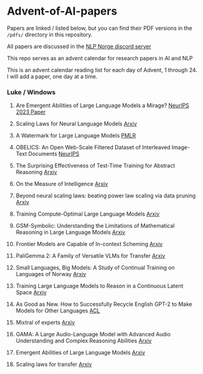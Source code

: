 # Advent-of-AI-papers  

Papers are linked / listed below, but you can find their PDF versions in the `/pdfs/` directory in this repository.

All papers are discussed in the [NLP Norge discord server](https://discord.gg/cNn3HqRD) 

This repo serves as an advent calendar for research papers in AI and NLP

This is an advent calendar reading list for each day of Advent, 1 through 24.
I will add a paper, one day at a time. 

### Luke / Windows  

1. Are Emergent Abilities of Large Language Models a Mirage? [NeurIPS 2023 Paper](https://proceedings.neurips.cc/paper_files/paper/2023/hash/adc98a266f45005c403b8311ca7e8bd7-Abstract-Conference.html)

2. Scaling Laws for Neural Language Models [Arxiv](https://arxiv.org/abs/2001.08361)

3. A Watermark for Large Language Models [PMLR](https://proceedings.mlr.press/v202/kirchenbauer23a.html)

4. OBELICS: An Open Web-Scale Filtered Dataset of Interleaved Image-Text Documents [NeurIPS](https://nips.cc/virtual/2023/poster/73589)

5. The Surprising Effectiveness of Test-Time Training for Abstract Reasoning [Arxiv](https://arxiv.org/abs/2411.07279)

6. On the Measure of Intelligence [Arxiv](https://arxiv.org/abs/1911.01547)

7. Beyond neural scaling laws: beating power law scaling via data pruning [Arxiv](https://arxiv.org/abs/2206.14486)

8. Training Compute-Optimal Large Language Models [Arxiv](https://arxiv.org/abs/2203.15556)

9. GSM-Symbolic: Understanding the Limitations of Mathematical Reasoning in Large Language Models [Arxiv](https://arxiv.org/abs/2410.05229v1)

10. Frontier Models are Capable of In-context Scheming [Arxiv](https://arxiv.org/abs/2412.04984)

11. PaliGemma 2: A Family of Versatile VLMs for Transfer [Arxiv](https://arxiv.org/pdf/2412.03555)

12. Small Languages, Big Models: A Study of Continual Training on Languages of Norway [Arxiv](https://arxiv.org/abs/2412.06484)

13. Training Large Language Models to Reason in a Continuous Latent Space [Arxiv](https://arxiv.org/abs/2412.06769)

14. As Good as New. How to Successfully Recycle English GPT-2 to Make Models for Other Languages [ACL](https://aclanthology.org/2021.findings-acl.74/)

15. Mixtral of experts [Arxiv](https://arxiv.org/abs/2401.04088)

16. GAMA: A Large Audio-Language Model with Advanced Audio Understanding and Complex Reasoning Abilities [Arxiv](https://arxiv.org/abs/2406.11768)

17. Emergent Abilities of Large Language Models [Arxiv](https://arxiv.org/abs/2206.07682)

18. Scaling laws for transfer [Arxiv](https://arxiv.org/pdf/2102.01293)